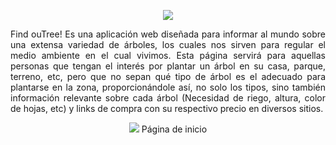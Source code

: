 <p align="center">
  <img src="https://github.com/AdrianOrdaz/Find-OuTree-/assets/84093952/f35aa173-fa75-4284-ab77-d4abfdcc2ee6"><br>  
</p>

<p align="justify">
  Find ouTree! Es una aplicación web diseñada para informar al mundo sobre una extensa variedad de árboles, los cuales nos sirven para regular el medio ambiente en el cual vivimos. Esta página servirá para aquellas personas que tengan el interés por plantar un árbol en su casa, parque, terreno, etc, pero que no sepan qué tipo de árbol es el adecuado para plantarse en la zona, proporcionándole así, no solo los tipos, sino también información relevante sobre cada árbol (Necesidad de riego, altura, color de hojas, etc) y links de compra con su respectivo precio en diversos sitios.
</p>  
<p align="center">
  <img src="https://github.com/AdrianOrdaz/Find-OuTree-/assets/84093952/9f73f8f3-0276-4ef9-b403-e30c21713d46">
  Página de inicio<br>  
</p>
